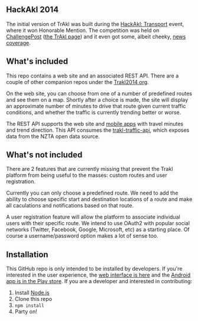 ## HackAkl 2014

The initial version of TrAkl was built during the [HackAkl: Transport](http://hackakl.org.nz) event, where it won Honorable Mention. The competition was held on [ChallengePost](http://hackakl-2014.challengepost.com) ([the TrAkl page](http://challengepost.com/software/trakl)) and it even got some, albeit cheeky, [news coverage](http://www.3news.co.nz/Hackers-descend-on-Auckland-for-hackathon/tabid/423/articleID/345630/Default.aspx).

## What's included

This repo contains a web site and an associated REST API. There are a couple of other companion repos under the [Trakl2014 org](http://github.com/Trackl2014).

On the web site, you can choose from one of a number of predefined routes and see them on a map. Shortly after a choice is made, the site will display an approximate number of minutes to drive that route given current traffic conditions, and whether the traffic is currently trending better or worse.

The REST API supports the web site and [mobile apps](http://github.com/trackl2014/trakl-cordova-apps) with travel minutes and trend direction. This API consumes the [trakl-traffic-api](http://github.com/trackl2014/trakl-traffic-api), which exposes data from the NZTA open data source.

## What's not included

There are 2 features that are currently missing that prevent the Trakl platform from being useful to the masses: custom routes and user registration.

Currently you can only choose a predefined route. We need to add the ability to choose specific start and destination locations of a route and make all caculations and notifications based on that route.

A user registration feature will allow the platform to associate individual users with their specific route. We intend to use OAuth2 with popular social networks (Twitter, Facebook, Google, Microsoft, etc) as a starting place. Of course a username/password option makes a lot of sense too.

## Installation

This GitHub repo is only intended to be installed by developers. If you're interested in the user experience, the [web interface is here](http://trakl.herokuapp.com) and the [Android app is in the Play store](https://play.google.com/store/apps/details?id=com.berzerk.trakl). If you are a developer and interested in contributing:

1. Install [Node.js](http://nodejs.org)
2. Clone this repo
3. `npm install`
4. Party on!

